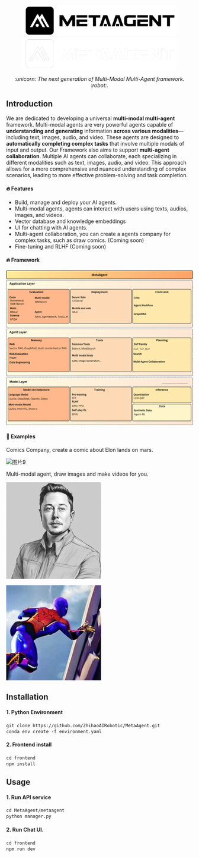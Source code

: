 
<p align="center">
  <a href="https://github.com/ZhihaoAIRobotic/MetaAgent//#gh-light-mode-only">
    <img src="Docs/resource/MetaAgent-logo-black.png" width="418px" alt="logo" />
  </a>
  <a href="https://github.com/ZhihaoAIRobotic/MetaAgent//#gh-dark-mode-only">
    <img src="Docs/resource/MetaAgent-logo-white.png" width="418px" alt="logo" />
  </a>
</p>

<p align="center"><i>:unicorn: The next generation of Multi-Modal Multi-Agent framework. :robot:. </i></p>

## Introduction
We are dedicated to developing a universal **multi-modal multi-agent** framework. Multi-modal agents are very powerful agents capable of **understanding and generating** information **across various modalities**—including text, images, audio, and video. These agents are designed to **automatically completing complex tasks** that involve multiple modals of input and output. Our Framework also aims to support **multi-agent collaboration**. Multiple AI agents can collaborate, each specializing in different modalities such as text, images, audio, and video. This approach allows for a more comprehensive and nuanced understanding of complex scenarios, leading to more effective problem-solving and task completion. 

#### :fire: Features
- Build, manage and deploy your AI agents.
- Multi-modal agents, agents can interact with users using texts, audios, images, and videos. 
- Vector database and knowledge embeddings
- UI for chatting with AI agents.
- Multi-agent collaboration, you can create a agents company for complex tasks, such as draw comics. (Coming soon)
- Fine-tuning and RLHF (Coming soon)

#### :fire: Framework
![alt text](<Docs/resource/MetaAgent Framewore.png>)


#### :page_with_curl: Examples
Comics Company, create a comic about Elon lands on mars.

![图片9](https://github.com/ZhihaoAIRobotic/MetaAgent/assets/25542404/fb37f50a-b325-4747-82ed-a968ec030112)


Multi-modal agent, draw images and make videos for you.

<img src="Docs/resource/elon.jpg" width="256" height="260">

![Elon](Docs/resource/output.gif)


## Installation
#### 1. Python Environment
```
git clone https://github.com/ZhihaoAIRobotic/MetaAgent.git
conda env create -f environment.yaml
```
#### 2. Frontend install
```
cd frontend
npm install
```

## Usage

#### 1. Run API service
```
cd MetaAgent/metaagent
python manager.py
```
#### 2. Run Chat UI.
```
cd frontend 
npm run dev
```